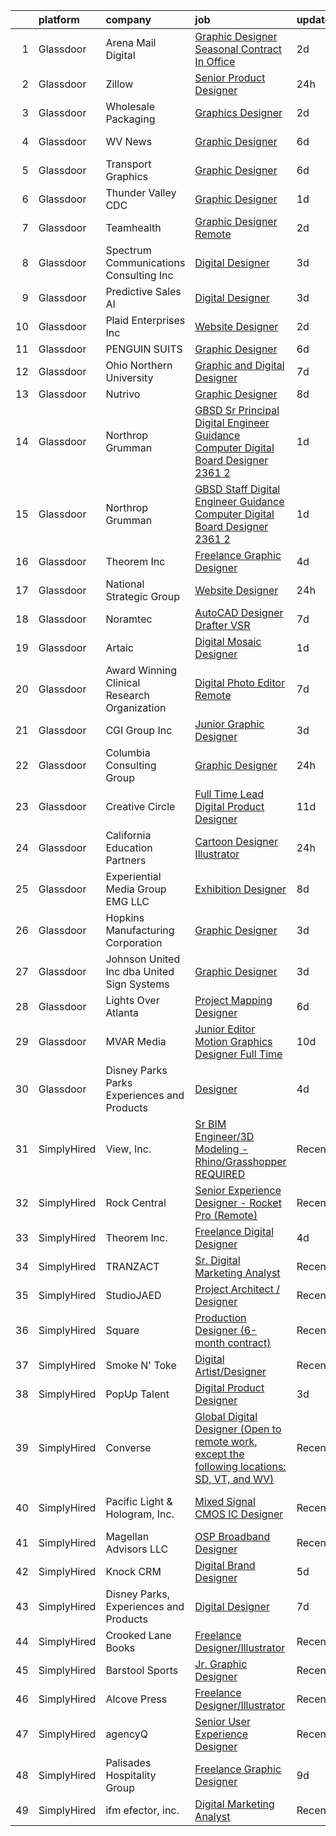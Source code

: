 

|    | platform    | company                                      | job                                                                                                                                                                                                                                                                                                                                                                                                                                                                                                                                                                                                                                                                                                                                                                                                                                                                                                                                                                                                                                                                                                                                                                                                                                                                                                                           | update_time   | location              |
|---:|:------------|:---------------------------------------------|:------------------------------------------------------------------------------------------------------------------------------------------------------------------------------------------------------------------------------------------------------------------------------------------------------------------------------------------------------------------------------------------------------------------------------------------------------------------------------------------------------------------------------------------------------------------------------------------------------------------------------------------------------------------------------------------------------------------------------------------------------------------------------------------------------------------------------------------------------------------------------------------------------------------------------------------------------------------------------------------------------------------------------------------------------------------------------------------------------------------------------------------------------------------------------------------------------------------------------------------------------------------------------------------------------------------------------|:--------------|:----------------------|
|  1 | Glassdoor   | Arena Mail   Digital                         | [Graphic Designer  Seasonal Contract   In Office ](https://www.glassdoor.com/partner/jobListing.htm?pos=114&ao=1110586&s=58&guid=00000181706c7c97b44a1148f76de5b3&src=GD_JOB_AD&t=SR&vt=w&ea=1&cs=1_3cd9608a&cb=1655448567358&jobListingId=1007939804986&cpc=9900C911F071612A&jrtk=3-0-1g5o6ov5mj46f801-1g5o6ov65p2mr800-e3a0bde075cc3c4d--6NYlbfkN0DB4BVMMiGPQvUsfefkhn-IcljwSGLUtU9-MG_XPg_FbaaIOh00x5Eu1sV5wuA2rFZi7zc2oOhWHjZRjomqDq3pFvfAQWiBpSIcYXUUuqXkQgjoV_ARJxxIwzCF7X2QVxBDM2l4qnUZ4xDbg7y5wvcIr53UlqIyLhfIhyJkt92UAnqROvhGBjq9z6ns7KrVFSOwQAzTzXUOsT2isLra5fO5gogtKL4foYj4YDlVQizdJg0OESAg2qsKmI7kEcssTHmvvHwY9eEjDXxr0irEwP9bfbB2VKBAbAxB_3Decxrl5f-UV4lsIVRLt0BFGNh1iOS81w_QLkD5I-eCZh0TH2R6uqEdBxTJEePsO_Y09rGplQAa6IJOyPH7GXVutIoJqD2U3dIneEKG1cyvj7g2dZKbJ_vulRa2TFzVRzCWtkUfD3kf4TbElfigtn52DbsFthyCUn5mUjqDw5EYrnAUJMkKLheS1Pm-6NibqiZR1ngQfc4yCWtbwyhSLFOys3CAwh1-kjkt7r7W3A%3D%3D)                                                                                                                                                                                                                                                                                                                                                                                                                       | 2d            | Salt Lake City, UT    |
|  2 | Glassdoor   | Zillow                                       | [Senior Product Designer](https://www.glassdoor.com/partner/jobListing.htm?pos=115&ao=1110586&s=58&guid=00000181706c7c97b44a1148f76de5b3&src=GD_JOB_AD&t=SR&vt=w&cs=1_9a37dade&cb=1655448567358&jobListingId=1007945757810&cpc=F41FEAB56D215062&jrtk=3-0-1g5o6ov5mj46f801-1g5o6ov65p2mr800-f338a4c3b84c64c7--6NYlbfkN0ANMurRYyPEXg08u6OamUd1Mvhk-zhFSGYIZgoJR86UvYL2v6MoUqae-sD5DnU21vrTTAFpnqnC5__tpGelX6Awx8Uj8nEktq64UL9gPWmTeU5orfDnriC4hpbt9UGY9PuCc2rTnyoQLtZ2kWdCeDIjNxMAhKAd0am7XFogKvgD-rum3Xr1lxBf8IRaLU4Uh4dwJ5fNNOwCvIeEGgqeRxaHu1tw2WeYV3xmS_dbJhvv_a9YZ1GCS8MNQHFWiBl60fnXXTL7uvK_-BtNjEagiiBX4m6y_Au5Zx_9QQZzX-OxFb_VFMGnsHT957Tn9WokCyPqioRVKMP7scjAeqXR8FFEliEJ54-Ibfkmb1EmeSkRwXBucmjjNVnUC-_0fjvxlafIb0S6_ZGj7f_fsjmUzx9uRCVkbMpey0udVF24DBa6T1s-oGRX_FKyTW79skatkywmdHZNBQA1qYi1XU9fcD5VqGEDdDfyeKy9W0of8AruZMyEJw2s3-D29iU5HsY2McHDxZUikFwFnWwj6RORYSoo-imjAN1NSw9z7uhIs81A-ESh0g10s79biMgJYwqOijGiLjf-8tTuvTelsG4qcYc0n0vdPLOzsYhMmTBtW_gmr33XKmGUg7R9BgUGCfOSJ71EOhP1JOmgX-8Lpi2B7MxZriI3GRwiJseG7qvUg0CaE0Lyc9gj5N71-zwEpbDc0026vsodnNaK0Cn7qJ-rpnV8McbP-1qj5waVV7E3fJM9l8nXMT_tZce-GSCKgSTB4Qy8m3PrbGuZ-opl1gpUHJ7rfrKTr3hCUsBRC6Xv4wiMakjmJ8psg9ck24tDGRxzKhcgHeAlQl_GQBtWtg89Ff42D_v45eVaTDflgcbKAnpiimLxanfLjg0RnkwpDJUFIuE%3D)                                                                   | 24h           | Remote                |
|  3 | Glassdoor   | Wholesale Packaging                          | [Graphics Designer](https://www.glassdoor.com/partner/jobListing.htm?pos=116&ao=1110586&s=58&guid=00000181706c7c97b44a1148f76de5b3&src=GD_JOB_AD&t=SR&vt=w&ea=1&cs=1_e2a4a1af&cb=1655448567359&jobListingId=1007940301707&cpc=14D5209370AEC984&jrtk=3-0-1g5o6ov5mj46f801-1g5o6ov65p2mr800-503a9bff55137306--6NYlbfkN0Awap0Ss84xjr4PbLTh_lSRWQtTfyWQ47DnEpNBoAF8LcXbi7sanRT1iM2Na1uhNmpVQkHIfSm2aIfhJKCfeRz63ehLNgn1dbfzJgs5ZXxEd47M496KQAfIWxNdOOl2B9K_QO6xwIyoameBNrWcXHJp59sPOQEpAhfUVzcnbXiy0w_PIxGYYqel0APBBNcalO6QgFV3X8gT9gt9JmmO3rW50BvKhNxy5gZ-_eaHrkmf2VN5eJ-U5RXaDi0965Chl_cYRJto0MyQXxO6N6YPN4z1R_6cR1MAogCCycFpyx2R4ktSk-mqQYWOu81zjWB4xpMfGpl5qEF4Nx3eJHrSJnycejhzPhJahVJP_wpAPnRRoso0wAV5r-FFltYwu16qsdeMDTtwy5dzB06wEOgs0GtRul1qYxgq2y66Otz8obndWUOIuLEFpib-vFcG3rPNWNS0TWyh85Ta9TuxpjMvbnkkzkhkrpc_1keermErQdyQMbVDmOtLACPqLrWbmFBSewHTyx-lVmqn6Q%3D%3D)                                                                                                                                                                                                                                                                                                                                                                                                                                                      | 2d            | Newark, NJ            |
|  4 | Glassdoor   | WV News                                      | [Graphic Designer](https://www.glassdoor.com/partner/jobListing.htm?pos=111&ao=1110586&s=58&guid=00000181706c7c97b44a1148f76de5b3&src=GD_JOB_AD&t=SR&vt=w&ea=1&cs=1_3f553f66&cb=1655448567358&jobListingId=1007931310776&cpc=987D8AFE463DF687&jrtk=3-0-1g5o6ov5mj46f801-1g5o6ov65p2mr800-5bd1e58282d9b804--6NYlbfkN0DK2-tKwDKxcGMlb8x4qaT4kV_-6hBBILV_JuVtcphrgqhGCsRZNXtpTc9QjN2GSbzu_hOytVJd3R-L5-mFjH0w7HeI59-gYYRvQT4dQKvzTLMqvcqFLjerTnq_LvePslS_YugFcrGkJbfDcPA_4kkukg3yXncFOjRMdZuqgzH1UAsiu_OutDPM3tQ6IlmIHMbc_GIneA4Bs6AJYbv3hOFfGnyabLnnZVivQP0zBaPoU35UWn2N2q8og12l5MRyWUufynRffNJxb9-pCVrpdycY-lYElqyCpf3wN6ozHOZmvVugGluGdyTYrhzuqMTsIJGwtnovrRSU49zxl0xefgDPaCgBZ8_nsPIaUKpYvi7udkZY1KoqYJzz1tRrAcxfafJW__0dfsCFuSQYnj5rnJuRppw-QVoHjBS7lUyGArHi4S9l5qN9Ncd4VE8bLnRixhbiEVkb7Zy88DEfw8Q84Wpc0juLgrPkUEa9ykAfR5SY54Ir7pNfA4hTIgx9nKQWD7Q%3D)                                                                                                                                                                                                                                                                                                                                                                                                                                                                     | 6d            | Clarksburg, WV        |
|  5 | Glassdoor   | Transport Graphics                           | [Graphic Designer](https://www.glassdoor.com/partner/jobListing.htm?pos=125&ao=1110586&s=58&guid=00000181706c7c97b44a1148f76de5b3&src=GD_JOB_AD&t=SR&vt=w&ea=1&cs=1_327a1200&cb=1655448567360&jobListingId=1007931328295&cpc=3028881457C6165E&jrtk=3-0-1g5o6ov5mj46f801-1g5o6ov65p2mr800-763cb369266cbeed--6NYlbfkN0DcCfOyvlRq1KkVRQz6EUszcnCrMTaiAW4opYrTqQdf5NNcMgx8pVGBD6ZgxfXLlezGYQRALdcSx2muMg-6vCriwJsyhYzCCSsUoNBF8SnNEBl7Ij-uKep0_dgBJvmLgIXVRzNoEFUGH4R8R02Wt9xEvHwCLsntnvJ4MIwjkRKnbn0gU7TQrtAIKlbuDP5A-Q794UX8fntGLWPJXaEstxwdH0KJaxntOzSnwnC8HUfG2jkRVxOia_OfWvQPPvX8R5V5L-Z1h2-3zuinlxnwnA5peGplBGMFbQWQPEKaz80UdDL99-03fOcl0PlF0aUAR3ruPJWmMajyZLp2OxU10mVJJMmv87Rp8nICmbC51He9ehKVX_1u40h6roEjXPXg-_Akp_fSI2shU1rTm5fITXiqx6Uo7WhJAylRY80wOyI3V1E6vp_3ghwXr-H9gwuWnxUiTkdmo_Je3kL1BbdE-jXwVBByXvOJlvbFSz2g0D2TwOaG2MqmTdViPzfxEbWUC6YutokW_Afo_w%3D%3D)                                                                                                                                                                                                                                                                                                                                                                                                                                                       | 6d            | Rogers, MN            |
|  6 | Glassdoor   | Thunder Valley CDC                           | [Graphic Designer](https://www.glassdoor.com/partner/jobListing.htm?pos=113&ao=1110586&s=58&guid=00000181706c7c97b44a1148f76de5b3&src=GD_JOB_AD&t=SR&vt=w&ea=1&cs=1_081b4e44&cb=1655448567358&jobListingId=1007942220928&cpc=98EC36F1896D89DA&jrtk=3-0-1g5o6ov5mj46f801-1g5o6ov65p2mr800-d5d5e86b7f37eaa7--6NYlbfkN0AO-lx13pzomzdSppJUWL3QXsQT8oyFk4U4LWH8QC50CmdwjmX8DJUkYVf71zKxKllEtE92kM1wqpWz9gDvH2cbK-kall3C-tON0NMYtlW2RYcAMNnWlsC_4Q_AwmdWhK8f0_hQ-ziIHZUhZnc0Z4MYLFaAiAzZpapNPukqineZSiA00hVwGJI7aw-iBLa-KwxKFw2Ynmnx8TpHuoAyhvo_vXqblbWpNtQdYhrmhTfJA6kfMM8dBiuYLC0bCK7GJOu_f-VIO4uTvt1hX_VxjDJaSvK80iub5_8XHSZmnxL-6W-BG8vPz4XjdqJZBZO5Ylvuq-nyP5NvIy6ECDg_8p5Ftmh4vMbvjz7Hieyjwg97H9j-hVIW7SzrdJB8Sh-v4-r9CWKRlFEt9Rv3X9lxwyDj6DoN_JumnwplWeeF-nKTiV5lqv3S8gwSYo3M2a0p9eFVPp_h-IwST6tLAsvvy3GUWUFc6zmF-mMrwsztfxVkcZFwXAvaaMKUzTZKj5HPr21o2s9IxVwziQ%3D%3D)                                                                                                                                                                                                                                                                                                                                                                                                                                                       | 1d            | Porcupine, SD         |
|  7 | Glassdoor   | Teamhealth                                   | [Graphic Designer   Remote](https://www.glassdoor.com/partner/jobListing.htm?pos=122&ao=1110586&s=58&guid=00000181706c7c97b44a1148f76de5b3&src=GD_JOB_AD&t=SR&vt=w&cs=1_3451744f&cb=1655448567359&jobListingId=1007939772563&cpc=6FC5BA77C9A4CD78&jrtk=3-0-1g5o6ov5mj46f801-1g5o6ov65p2mr800-44e5ae7485aa3032--6NYlbfkN0B7JmfrMhpJRSMUlHaLP4NRjF3FJg9cb0WKAV__BHI06IkPPY2OTo0TLZctw764p0EF7EBN3xUex5YquRxeNFP5LFfxTk1sLWOywg3ZNQYw8pyARnZZlMMyR2Q2Qzp228xK0w1E9WbEMa44hiiJaN4k2YgrakggvdLEHOXa6kUBfzfNa5W1-6BwqnoNaWW6_WUBRf9P4JgswXP1HAHY7cQ08u3jYACQAyvFwKCF3RiVcRgFOxDvLtdTiuRFPiTNFAInRlmA-APVO9tFkTOG-6Z0MvzOUGwzNYwssVZRA9RRut2-eKLA7wf-VmOv0Z-ZXZwGgqOFtk8O6df-D9bOIP-s9CH9h06BQMXiAskeIndxPFG__yHptNLNXA3LTRMVQOT-xLPOTjala75zClB3I-uXWo0TWAivcKhTUBmKgrn2DjBvYbKBiij6KrPvWS0vvg6ZK_LiqmZwHrK3Qz8uhFH9eJJJve7pQ_CjiFecQumq-Vbi6ezlF8zvGLcsOQ0bSQuRhxjbDftdgoBee8BOnIof8Dbr4D1Ka7iTsLHOi9zTlqPBjpEHDeFtPGf-EeHpiFVvaFXVXZ1baw%3D%3D)                                                                                                                                                                                                                                                                                                                                                                                   | 2d            | Remote                |
|  8 | Glassdoor   | Spectrum Communications   Consulting Inc     | [Digital Designer](https://www.glassdoor.com/partner/jobListing.htm?pos=104&ao=1110586&s=58&guid=00000181706c7c97b44a1148f76de5b3&src=GD_JOB_AD&t=SR&vt=w&cs=1_98322ba1&cb=1655448567356&jobListingId=1007936882470&cpc=EB1BD5B9C2162114&jrtk=3-0-1g5o6ov5mj46f801-1g5o6ov65p2mr800-0efd128eb5aed8e0--6NYlbfkN0CEimXm1CJh_E-tHvxPbgZMcbhx6cgdIq9Pr1R0rMl3sU3PcKky83nF7xSMo3nddOn7Ezk0R5wq0xRM4P4Wqw20NJNt1myi9vhduCMlk8eS9Q-2pR7e426Bhv408jU6dwqXU19OX7GZL9-fzLcpxPjkOCfuAbN15nTcseGdJkcZ3XbWz2mdqVvOuzz25VFISDeutwP09rlwnC_m4PVPGZp345BNWXS1VtKhSqF0r6LYnjF3L8YidwRxDf-1xWSufEEitdOR1yr6oFj2Xn8J4n4velaGVjgw-nd_IripVS7tNjcK6smc-BxeocKgniOLO3Q5Rou5uCJBOL1FQSbrwev1RmI0BH4vQoV7swRJKJGkxr9uxF19VGwoAAmf39MqYwobxXf2LfbA1vYZriZXruklU0A9op6qv2uMgHzEPGV38zKgid_bzpUyhLl3n_AokG92ZQNHqtGGDv0Z6KklvdfyYQ0HMdvhYcP4NxJwcvnDXaA-eBtJDpOMTxWrFEhFCztVQbhpvTn7zA%3D%3D)                                                                                                                                                                                                                                                                                                                                                                                                                                                            | 3d            | Chicago, IL           |
|  9 | Glassdoor   | Predictive Sales AI                          | [Digital Designer](https://www.glassdoor.com/partner/jobListing.htm?pos=101&ao=1110586&s=58&guid=00000181706c7c97b44a1148f76de5b3&src=GD_JOB_AD&t=SR&vt=w&cs=1_a97d6add&cb=1655448567356&jobListingId=1007936109806&cpc=ED5DFE76174CF26A&jrtk=3-0-1g5o6ov5mj46f801-1g5o6ov65p2mr800-3d7d0082209389be--6NYlbfkN0CEimXm1CJh_E-tHvxPbgZMcbhx6cgdIq9Pr1R0rMl3sU3PcKky83nFlr7_-N0QMhZoM8KMwa9VSysUJR9MsQy4DZHjAFSZQcPOsxHovme5KBYSach_Q4wWwPlcvZ1qda028uxgHzlNO-Igyq-aPdhIMpP8eep6xW37Zvftt03Hl7StxY5E6jnpkGIaT3HD1xVIC9w73mNDgvhfd4DaexbzuDTtl-9fh7Ti9QqI7ff9oaTwzEi04z8HqI5i6u3JPrm7RNkqU82-oAI8ZMqo8WIw1xXxd1DqtbuGTzPpyS5Z7walCQ8qNSqJ7GLC7Em9paOCBOXCr5HXwC2P32LH9MjBYubwIomF7rHiSkHH-Xg6iHDIm6zYNK9g5cF8iJCVCNt8DtI511c-knMiB0j7DM_v_q47DinDDUy0Yn5Cob-R3z5HsnXFQMN7bY4Y6a4lAL-GkuF8XhWRq0OxcmYbbMTJN2En_SXGhf4vWZ5b8G0e6CEyp0JuZATPlg5x89bAQY86vuwWTG3JQdVnHYDcu0f3RN7mq9h9B2ath1DGhLSZbsRRJPOyhmDolpBVARspWQwIiJcvkRJIRw%3D%3D)                                                                                                                                                                                                                                                                                                                                                                                            | 3d            | Chicago, IL           |
| 10 | Glassdoor   | Plaid Enterprises  Inc                       | [Website Designer](https://www.glassdoor.com/partner/jobListing.htm?pos=109&ao=1110586&s=58&guid=00000181706c7c97b44a1148f76de5b3&src=GD_JOB_AD&t=SR&vt=w&ea=1&cs=1_f9922c3e&cb=1655448567358&jobListingId=1007939251844&cpc=B570179B49F70162&jrtk=3-0-1g5o6ov5mj46f801-1g5o6ov65p2mr800-5664f235d8bcc9c8--6NYlbfkN0CerEF43NvSmNKobIBw0nTZOkYDHcKNWop8bxfdmh1mR3U8H1EiJnXaJn9Fxf1wmmd0n2hUntiQjq4-lSuZh_vVkRgv6ERq2SDToJBO5OjqiRHPS5gO8WoUD9FdC_-vGUBrnZGZ0dlvt-M-qn-urpxnLUjBFJwPbPQpV57GYUc6IAlNDTG6lKNPyDQM29rmQtkemmqaKULQCQGvoggNkNEnsGnOuadaDILtk0Ha3pHpmKQcl5c8ZrQN2_OjNEAWbhQ_6SENkhdGm38AbS4QzuuGbTHJrjSV6b9gWOEDACrFJZMnWlRv7L7cOyVH-NPwB8wdIdGHy-bGCQ4zREt9G0pff4RtVxbS5ANcc3xGnwyf_LytD1B0b_J8zwXJLnq5jJdvpDMQFkGIW8pWxdzllycQ56eczb9-1Ziqj8tB42GZR_0jl5P3KbvC3dGixDSaWgQZg80SKtouho1gPOk1j9_BBZff1_PNmPO3DSmWsA9NGnoCmhEDVQp7_VM9-bWHrzsG3ZtSo41bmg%3D%3D)                                                                                                                                                                                                                                                                                                                                                                                                                                                       | 2d            | Norcross, GA          |
| 11 | Glassdoor   | PENGUIN SUITS                                | [Graphic Designer](https://www.glassdoor.com/partner/jobListing.htm?pos=105&ao=1110586&s=58&guid=00000181706c7c97b44a1148f76de5b3&src=GD_JOB_AD&t=SR&vt=w&ea=1&cs=1_3d329a11&cb=1655448567357&jobListingId=1007931703718&cpc=54F93F5C0A7237D4&jrtk=3-0-1g5o6ov5mj46f801-1g5o6ov65p2mr800-295706155d071add--6NYlbfkN0CB1tmP7rfbaHtYFmPjg1Xv8BJr6DUbyz0HQmM4H563AjxRjcRiypFG5eHhX0ZPISiHZ9rKFkU_R2012U8F7zarl_g7acRfIj56dqTCgc3rf1xYelSwyDUG7Zu9xpDhlNiONg5rSR_UbOtom-D-1D9vou1FBjNO27Fp_vy5yBZrbTZxP9s40emroRXN3AY1ehe5GqV8n-5uS9iKuqMUoNdwHA6thxDw2Mffh74LCsoODFaz7VdO75tADerkoNIRXhsyFAvLldHphtj5-OABd5oQsPW8IGM0Iivmi6IhqkB2ye9GYw4Enmx6LGC1kWQybTsQhHt8Tj7mXkcaWxzfBWsizcM10brBA0ewn9fnbWEuKuYbL3LrMW-f8vKxupiVJ3s5PP9hna8Crox2KziEwSYxMaWQYMPc6gHps69dARTtmB8rSQkgBHyPkl49GvezFb5tjUcJ31uppJa0dp0HbhmoOo-rn9UmSt1IM9KSy3mBYKWMI_EPHuOpT6PWLd4_95Q%3D)                                                                                                                                                                                                                                                                                                                                                                                                                                                                     | 6d            | Boerne, TX            |
| 12 | Glassdoor   | Ohio Northern University                     | [Graphic and Digital Designer](https://www.glassdoor.com/partner/jobListing.htm?pos=102&ao=1110586&s=58&guid=00000181706c7c97b44a1148f76de5b3&src=GD_JOB_AD&t=SR&vt=w&cs=1_d09b0b7e&cb=1655448567356&jobListingId=1007929702602&cpc=087FCE1F8A501AB7&jrtk=3-0-1g5o6ov5mj46f801-1g5o6ov65p2mr800-67f50c84ac550faf--6NYlbfkN0CL63aioA1SaoB0GgqPQ_RqRqbtnG3m1o0WbEmH7ZwtnCIL8zVPcSljMuDetbDeVLEo-RMnELe1gA8YaUKhzTf4LStZwe3uXp4Bc3QhXb4EtkoMTUWmQN7S_WCAz4lMLo0tY6qOprw9U1Xt2UtgnUbexmE_H2506xB9oFJCxbGjOvi16nAwmPtoP-45sgshYqOySBm4gvENjelvzqeTwBic_fZ-4Q6MxEIKJBvjB9rJO4vjkDFc42_7GNZTczN4YwAQqn3_f8OHCIlC5L3A2WGVjpCPwXEnhsWI9BX-7mW4V3kF539fk6GZ4Np48QFimLUzcRPE7DAOdUW0sjFJbMPbrSTOYwsZZpBKHdx2wyiSp_OJix_3OtGGv91ZxTmbUjwF0C4XQtfco1FKEl27cp9A_1U3MoXcTjvfJHe8sP7jPFn-KMjB9fBb5LlE1XR6-IuRan4jpwudoiFeTERDYL15dfzVMW-EPlCibW155MC29wgPgjarld9ChR6bNy-hc_F4FdBl4b9UcHnCtJc0gjYALSRpjA12R1g%3D)                                                                                                                                                                                                                                                                                                                                                                                                                              | 7d            | Ada, OH               |
| 13 | Glassdoor   | Nutrivo                                      | [Graphic Designer](https://www.glassdoor.com/partner/jobListing.htm?pos=129&ao=1110586&s=58&guid=00000181706c7c97b44a1148f76de5b3&src=GD_JOB_AD&t=SR&vt=w&ea=1&cs=1_58f5af4a&cb=1655448567360&jobListingId=1007925947401&cpc=3164FDD6030E246B&jrtk=3-0-1g5o6ov5mj46f801-1g5o6ov65p2mr800-e457584d6c073e81--6NYlbfkN0C0xKlKzKylD_p0QcsSaTSZ6389VpnIAxdMHiFaGv4qFHv3OheaXucTj3rOUYcOGQybUbyN-kcJYqLSKYqO7dI7LoYMMBr7yMNi4AS8gprfOtsAsGfl-gHiUulFR_-biWSoAKS_1Db47MwbGUU-7SXXd8n3XltXM4qaomWSof-q69p49Oa9MlaAWFl_VXE6B1MAG9nRk6YFzFmxjUbJlyNVd8l4cYNiwuEprSi2Utv-ilD8kN3QFdj18iSlJ8Mjl6729Y0jW86Wu98l_hLLL1xxBtMlFiVAKKkoKVv-IaicG7uJygCB711HLaxqDGHGaYlNfID_HQGOCNXGeKUuQmhBiQsHIRMv2EklB9dN4AEPMNZPVxDxtwP_boUaV3rYJdYI4s0riAzUounh_EQMhzrKkjh2qfMRJJo0SkRFC6Pd8zsnHpXIdd5Tlf3BNeqx1lAyNmLpwasSFVKc7tRjQy3bHbqg4UrkPPAm21pbE4NWTpMz_z5bFxjG3z896gl35AA%3D)                                                                                                                                                                                                                                                                                                                                                                                                                                                                     | 8d            | Aurora, IL            |
| 14 | Glassdoor   | Northrop Grumman                             | [GBSD   Sr  Principal Digital Engineer   Guidance Computer Digital Board Designer   2361 2](https://www.glassdoor.com/partner/jobListing.htm?pos=128&ao=1110586&s=58&guid=00000181706c7c97b44a1148f76de5b3&src=GD_JOB_AD&t=SR&vt=w&cs=1_44b306ce&cb=1655448567360&jobListingId=1007942051511&cpc=155EB9D5185558AF&jrtk=3-0-1g5o6ov5mj46f801-1g5o6ov65p2mr800-96076f1381a9dac1--6NYlbfkN0DPf8Tf_oakpB62WadId2dzQiWExtALTi0lpCM--zHBL1trAzPQuAwg5oNkOU_MLY3rm239Jp_6bde5QSRVqCgxUCizVk43yYFdm9DHW3QDtACvxslV21EoL5JHV2mVJcfiR9sDYg1PIUv_uf6Hm-MsoUW5JDeRILNVIgG1GsRdF1zt9CSUdykOl4DTJIC2Rrk1kXgBvTNqeDzdU2TyyIdKPfF5Y1iX9_Djt41OOcXYsln0tNKg8H0WQPBzGx7swDkZkm9X5lOPSOLfbZIzye19Nsxd9BLiAx_8Uf0Q7SN5mnKdus2ccDyiXNWj_EjQ8b6bA-n10WomuprIT3CTLb4CrOPl-B12nRtDyA0yk5lYibtz1SkXy_L36IqgBwYL19tueM9YwBhWQLXzAnhxHoQJ0WU9j293aieNv09dFWuvNHZi-So43iTtvE-jPwKfOusiPBWItD_i1_pLBO9aiZQbWlLErjWIJTycS4Hgx3_SCJm1vVWZpkOAKJmnAG2uLZZBAwdJj-Wsue0RYah8nRCvHhtx25Eap56lDvTF0T5KR8NqyWHSMH7Gk080AKrFo_AsgPE1ku9Lbbn895LzsB9b6rijGRGN4BsjDhXxXPwv7bkxXmgguNykOU1NpiqmbOx4qttvlmLgyvpWGaawp59aeMKATwQgbaZYxfcKcEbeXvXqkJ9-u4CeOHFbaCrLivq6M7bzsEYSr6PX8RgEFNPw0jnYYKGX44bcdlyK8rJqqDWucAM71bqYZb7PLZRPz1NiFx6pHKMZ7qMh9e6EntuXlNKgRwRn4SZQmNFfuAUzzh9-vmh-jdOza083tyYC_wW2gVkszDSRz2w3okXM1x75smDkeBWGSGkHSF-kiGOYijE09ttovLLjnbEJPgGXzTs%3D) | 1d            | Roy, UT               |
| 15 | Glassdoor   | Northrop Grumman                             | [GBSD   Staff Digital Engineer   Guidance Computer Digital Board Designer   2361 2](https://www.glassdoor.com/partner/jobListing.htm?pos=108&ao=1110586&s=58&guid=00000181706c7c97b44a1148f76de5b3&src=GD_JOB_AD&t=SR&vt=w&cs=1_351f9a24&cb=1655448567357&jobListingId=1007942080656&cpc=155EB9D5185558AF&jrtk=3-0-1g5o6ov5mj46f801-1g5o6ov65p2mr800-5682cf9d8909b371--6NYlbfkN0DPf8Tf_oakpB62WadId2dzQiWExtALTi0lpCM--zHBL1trAzPQuAwg5oNkOU_MLY3rm239Jp_6bVc0jZevT1Ln3B6B5rfVtdY79eqik48Ql5UKZIrkZrmjTazRIxaCPmYytrHtjlB8oHt4BKLsOl426Lmhbp9uQ7XGTtHcaVZsBeC3qWwN3oQ3tLfqOy5kfxecdWNh5JtbhhWZvQtg8sLdBQUKB0_ylZafgyNu15nrIbvj12Q0ErLwt9wozvuQjGQ5vbK-Hub2hkmZuvPce4sWuWHG6zALXR-6a--mgngGDQSBsYfuynYS-GFYWRHOak2hNfZYH75vy57uXKAJNzaJ8BgbhirWxCAoEYkNEITa_X6K2gz_WAkAfK5XdK8LL9NXkvnS7Sn606R9xPjZIc7845ur-u2ubWWyrWBSF6o1N-Nq41XR3EBx-6EYeFxpW-IOtkhiVs9QnFdxrf91SKFDLEq_sFL6kA9b5SsOFRe7lS7TTtN_irr7m1aneDn3ToR2jrtFXafUSA8q0q__o42Qj20VHTNoR9fz0R8iV6QbEjgelvIgc4m1EJt-HpZ2XEmCWKqpTJmIy0o6l9UhUckm8g05sxh_GI7jWfp5r3Bt3i4PlnOK3PpISSqreiehHe1MbZQrSN_r9UyYxsleY06BfgxbEcZvvmKK-_clMx78GA-o80Lrx_Wl0hF2InpqqCSqKvLgc8Y_d8RyOglLI8NA6BPQbJ8JkrG8CNj6Sr44yRoLK-eXMa7oQ_189eQfGe9EG1IPxqzg3NepGyIr8HRRrF4CmyH2mMDDsymNn0Rm6QUM64Nahv7Njvm0Y5KHjS2kpxL7IEe2EitWPpJNE0mAhAstsSS0KOsceqjpRJ7mB9vPNZktW2Tv)                       | 1d            | Roy, UT               |
| 16 | Glassdoor   | Theorem Inc                                  | [Freelance Graphic Designer](https://www.glassdoor.com/partner/jobListing.htm?pos=120&ao=1110586&s=58&guid=00000181706c7c97b44a1148f76de5b3&src=GD_JOB_AD&t=SR&vt=w&ea=1&cs=1_6395ce40&cb=1655448567359&jobListingId=1007933778137&cpc=8795CF9063CD573D&jrtk=3-0-1g5o6ov5mj46f801-1g5o6ov65p2mr800-c6f76b686089fad8--6NYlbfkN0AFW8_jy3Exud-3yScDe6C_gOnco_vY6PGUfytLF_4d6EkTCpOAWV-CrHKoiYYLwIqg1l_gI_lcE6Sgc6Z0AbUcjp9OM2Gim2qbKXCOcZaAhiPME1DQ2wZs7zWrQyxgM_WwQXANWvgVEC4Lx131mJzhmPIQ_XinjlxfRdvB2NH3Hgy4UHt9gIwQdv5K2XbsF0UgwrSUzrrDpouKOPAKdelv2kA8rKdNZFFpcR7sSfdVtdciSQaLdtGIktvXcTHgsnbG-inKbxDMzeN13jHWY_SpuaeefwGgzGFXCaoDGjYYNWyQWd1BbleAdlLxy19-Kv-U_wRyyuPcU58hjiVSn4Dq_QQ7ROg2voIl6Q99Q_YOeNqtTRau3Zk2aKwHW83NrGLUGjiC76hGrh7Fsc87zUYtHzmT2tBes7hzdDiDZfDWMwkeZa2XOzk6thjhxCKutSK5db8XS05aGJWfkRTM-LhcWHp1vIeQtL6cYMU5UG7RbiVwznvmZ8qS6PimmzyOjdo%3D)                                                                                                                                                                                                                                                                                                                                                                                                                                                           | 4d            | Remote                |
| 17 | Glassdoor   | National Strategic Group                     | [Website Designer](https://www.glassdoor.com/partner/jobListing.htm?pos=121&ao=1110586&s=58&guid=00000181706c7c97b44a1148f76de5b3&src=GD_JOB_AD&t=SR&vt=w&ea=1&cs=1_deb5d786&cb=1655448567360&jobListingId=1007945801819&cpc=92BEE8AC7E71C1CB&jrtk=3-0-1g5o6ov5mj46f801-1g5o6ov65p2mr800-d57a557f966194a8--6NYlbfkN0DbLUf0-HWOho_sCDvKX2eP5RqBaVNmNAUnzzJAT9z12uGLt1O50IUsY5tThQC7MfawdydByQ6tirLw94hoikW2H8kISSD1Rp_kZP-DFbVcmKKa206jvn4NQAsZGgBuJhdbsVmX_oVosRjePx5pRS8jNIbT_zvblgSJ1M0BNGdjMG1AmDmCDpdYsOaGKNns-4Ur-qu-317RfMa57ErFM7eDUh_DigkY74dK5Akv40hEH6B1xI7ws4ok6bO_z5_tJNJ0B5WaBaxuZXxV3DkBs9-HxLnreRoWswwZC_HpqUsWuOvE0cASydZHhw8zXkIf-e6SgIJCV26OHyBphB4Hdm2ssB4TFbgIoJdtLtXZYXnI1sv8q-YAq70hzYiF3hLxQva5tO0cxmRX3CyUUlcwo1-1TI3xP0TEScKozP5uOnUb5-Nrs34HN20htqY0OkkAQu4UZATWila-wKBaTlrvXrxpa4EH4QTT4Ea-MQu86adP0wg8BGZU4hDcbJBDV9EoJWvUASwfj5Z97g%3D%3D)                                                                                                                                                                                                                                                                                                                                                                                                                                                       | 24h           | Euclid, OH            |
| 18 | Glassdoor   | Noramtec                                     | [AutoCAD Designer Drafter   VSR](https://www.glassdoor.com/partner/jobListing.htm?pos=130&ao=1110586&s=58&guid=00000181706c7c97b44a1148f76de5b3&src=GD_JOB_AD&t=SR&vt=w&ea=1&cs=1_66933dc7&cb=1655448567360&jobListingId=1007929193786&cpc=AF8BC9077DDDE68D&jrtk=3-0-1g5o6ov5mj46f801-1g5o6ov65p2mr800-24d306503cd7aa7b--6NYlbfkN0DP5iA7rczblxWEmgIPMCbtpntgjKYhcofeH2wrZYmOPqkjhZQvSyVW_dxwzepuYH4z8uDNBdq7ey1PGB2uS1p7ZpflBUbLQIxvDF_9kfmUzXmdmhouI-Zjz5KA0RH4CP5DnsAUyotAobz8s-uMXAiqqjH4e-20arwLlGVmktMnWNHjaymAJaf_mjR44ADSw9EXCgE871qVxUhSjUAlNATGfhiPLFF6cQdumI8xcLzoJTdWwWU1FMrOCfkaSX8ftsUJ2rmEbV8X-8KLiTYt0ZzVi3dzjs0-pAIkQVDssCDsr9A9FphcCIvIlBnKo8HLHey__vbmDstrsooT9KX9rJKUGPVe6ar_d0P7iHwZnnA-7GWlKgms7MH79wLvHHH2L4hIF-m182XycPgUtLLV7qTfmOJuEJIyHZu3QH-sstJvSYGCq_4TO-zZ97MFl6fgEfZWGXo53R3NROdQi7qqVoShL2ezSRb96heXf1XlhpEC8BEN2gWhXFQG8uMdtE9I944J_MvpUT0ccG78_3Gl5G48odRnPmvMf_I%3D)                                                                                                                                                                                                                                                                                                                                                                                                                       | 7d            | Plainville, CT        |
| 19 | Glassdoor   | Artaic                                       | [Digital Mosaic Designer](https://www.glassdoor.com/partner/jobListing.htm?pos=103&ao=1110586&s=58&guid=00000181706c7c97b44a1148f76de5b3&src=GD_JOB_AD&t=SR&vt=w&ea=1&cs=1_a698f67a&cb=1655448567356&jobListingId=1007942473415&cpc=8A2751AE3750FD0B&jrtk=3-0-1g5o6ov5mj46f801-1g5o6ov65p2mr800-7c168d1cb0030ae8--6NYlbfkN0Coe87RcnfK8tQhCG2FBwM3ocKS_JC9BwCZeLWSJbd02so8zQdeoUNSZcQzjG2GRmTz-IwcLwEiz9VVdkyd3Y06j4v1oUnOfK7rYd1PQnah3yrv2Ef56lJo1_Y74OMtJEHFYL-j95vRGud4NEKhflxkZgNO3ymCp0hdbHpou4U1tbERfxtxp2QIuE2L-rNVmIWQtMhnid9xsyqLI_Yy-gCBqD0OHKf3u7lTg9ZqFGky_WK84xdQtuN7NFTqjVt1NwWLX5IPrblgZIsr8qJGfZw1eqOE_PeZzrqtTMUhg5zcs2Izbyz5pA_WRNp4jaAXD2jFH-tG9IGK_ppiz1f9ys7jPauCA_XGj27L0HtOefBIDZ16S42svBt4bSasQZUlCk6vwx7vsepvj2KXsBkuP-cY-D_DKN9x4HwYMx0WPGATPbIP0WJsHH-XvNCLQA5C00YKtvirFUBYO8MSFWLS6jxQ0bSLJ8d15ykkbvwwPHGzBPBkvVK4Zph3lSXtdfePhhufyRZB9B7C5Q%3D%3D)                                                                                                                                                                                                                                                                                                                                                                                                                                                | 1d            | Boston, MA            |
| 20 | Glassdoor   | Award Winning Clinical Research Organization | [Digital Photo Editor  Remote](https://www.glassdoor.com/partner/jobListing.htm?pos=124&ao=1110586&s=58&guid=00000181706c7c97b44a1148f76de5b3&src=GD_JOB_AD&t=SR&vt=w&ea=1&cs=1_4a22fc70&cb=1655448567360&jobListingId=1007929812117&cpc=D3E44275D43A938E&jrtk=3-0-1g5o6ov5mj46f801-1g5o6ov65p2mr800-4ab914fe9358335e--6NYlbfkN0AFCFO55fpwWo6oa9JKI3JcI2oWVPcccBj9Y6s5O2226Dvh15T1RmiKUF6Bkk2Tk4Z1zj08VMb-cWy29wLjmyI7fihmKbSatpEK4saQtmXgJ0a1cT3hXEwRAwTzvYn-bicy5FSbgjaBAz7orn_2cP01uBNT3nLvHg1xnfnO1hV3qII3BK0ZjWZvncapP0uPHzph2YNQjUNWZYhFdT_Bh6B6OWNbnLi-6Om7dN_O2XRnFSxgZqu7Bo6atnDIJiDzBzxZZMjU19JxRRFpF34GmbokbSVWUu8Ygam2s6Nj6EjRfYMJfEysC_yB2OqCT72OOSyy-71OVBGxXtGJtpebxNZg7h73bhp6kY71y6J4wOIyjzdUSoPPIH5S7rymVZ6SBdYBNoe17evHMjI0-5_PcQvgKSN7VLCsZmqB3IwyllVn-J9Twk-XDhuuRO89KhiVyIPlMTGSzcIV7i1DYNHSsObOA3oRhQYTsSwdT3yFgdKE1juPkpVtldeApC5NJphiJU5JOm_e5if_uwWgFETz-AaC)                                                                                                                                                                                                                                                                                                                                                                                                                                       | 7d            | Remote                |
| 21 | Glassdoor   | CGI Group  Inc                               | [Junior Graphic Designer](https://www.glassdoor.com/partner/jobListing.htm?pos=126&ao=1110586&s=58&guid=00000181706c7c97b44a1148f76de5b3&src=GD_JOB_AD&t=SR&vt=w&cs=1_0c90a21e&cb=1655448567360&jobListingId=1007936444215&cpc=47CFDC01B3F81FAC&jrtk=3-0-1g5o6ov5mj46f801-1g5o6ov65p2mr800-2b5909ae49bb43f8--6NYlbfkN0CmPt6JXytAhZscz-5ZOP53MMQ49Xi4hmwETo1lvmuAlTU8vZDiHq8TANo4TpJtu6V5BvtbAjljC8iCdRFJD4Ye89otX9TPsWfqPVek2mArkbTyplUuq-HQSrrb9ayP7CjojZqlGJNloCdbnv5CCkvpm6cDMD5wnGdRG8oEce7G5BRW6BI8wm90wJysuk7N-CKfnjPb1215l9JlAbatvdOyIi923BHc8AN7JRU_cnL3d7HlsVJYFZ73G-EAhIKk7ajIXMgGpllKqpZ6dVMAw7h1H7m73pjjJgtmdzrJa1fCA9b-cNGh4rDiPScC4tDwj9h__47lDsF77Xza0V8DF_0q9y7MkeQiVFXzH5OQJknxhNtDWRYmnE_gXeWGuW9djPecWCZat0FKcGU-twmZPq5cp_T8bY5NwQiiKc0HYbblG00mdgEFbDZAJqvK8wz5WBM57BYFI0jKl-7LBUUF5_pYE2JOyVcg-S9MJXTqX-dnB9iwElUQF6-ZydQ06Uhxt4sT6eyzV9fvbKc9n2OTwLXy7iOCshMKIAFgqtwqrHbfD52xNy-dfxFcqQiMlwP-2lM%3D)                                                                                                                                                                                                                                                                                                                                                                                                   | 3d            | Fairfax, VA           |
| 22 | Glassdoor   | Columbia Consulting Group                    | [Graphic Designer](https://www.glassdoor.com/partner/jobListing.htm?pos=118&ao=1110586&s=58&guid=00000181706c7c97b44a1148f76de5b3&src=GD_JOB_AD&t=SR&vt=w&ea=1&cs=1_0c368687&cb=1655448567359&jobListingId=1007944748917&cpc=334ABAF5D42DC775&jrtk=3-0-1g5o6ov5mj46f801-1g5o6ov65p2mr800-676260b1ac8dfc0b--6NYlbfkN0B1363in7eJgJupkTXwMTOr35iBh20jqkFogNbiH8_ToOqKic01M8CYQ8LmKSt0_ZqlM1pfZD2Wz5SJmhMgQpXR9fbZMTg5kZLdx57mKe2j61rsKgZm4DyxB1xtUUJ8oxA9xcoQHzzQeiN6rqjorOw00hdC5CwbAH9SiiOClhoqH8W1FHZmpe-LVARNCmTV6ALIXpXOHFFqibGFJN7oZloFHUxmJxKrE7fzwHFkLSXg3rtLhOsxfRXoyqIUVr_kLcvUzdQ6WR29g0b5-SNs0MUcVpOCwY27Lj00IaTBymeTSoX9f7fL2PD2ssaXnyXU1jGckRYYodKbZkm-5Q6hg4OoMZRZtUOfNW11MCQsknb8e8NrTVdo8ymMJ-C08siCgV-L6blvYWaNxIy_g1ES_4ePIJ_waAiqCCROddpge6Y1h4WAYhTXGbEVWCpMcMfdrcLBZUwrcz0pZmm4xQ-DchpjeD57Jg49QqXR44T9Mws3Ewcfr6uLRZWFkwsoSqSnb4w%3D)                                                                                                                                                                                                                                                                                                                                                                                                                                                                     | 24h           | Urbandale, IA         |
| 23 | Glassdoor   | Creative Circle                              | [Full Time Lead Digital Product Designer](https://www.glassdoor.com/partner/jobListing.htm?pos=110&ao=1110586&s=58&guid=00000181706c7c97b44a1148f76de5b3&src=GD_JOB_AD&t=SR&vt=w&cs=1_c8667a0d&cb=1655448567357&jobListingId=1007918496887&cpc=3E2BFC0D8D8346C2&jrtk=3-0-1g5o6ov5mj46f801-1g5o6ov65p2mr800-b0229b57da44e178--6NYlbfkN0BPwlZa85gbT4Q3XYQoU_uQn0Qmw9zd_9UNfmcwtqAVud1yvyq1Z4UAlx1bxhDUi3JCLB0ziECHHXe0x67UNCNcnU-1dsfUuZuVF34pWJWpFXy8iO0bxsgnpRbYL4QpjolFuBUgVk4HyUILhMrJVVGK56uZF1wixgpBFyPiZiwoRPKr5VTB4jfmT0NqVwpEaJKDyiWFXWw49cR4x74Q0WvIO-r7Rt2qqRRbM_jAAAzyYU05tx8QKhH9-MmHEMWsWn2OicOZv5nWjOJZY1NPlVq70-LSg2dKRNbXtyIardlw517Oae3Us3kyGYJBD4hZmSH4Jenau68EU1FOPkL6mvCisYVjhPlKD2MjghxAfD_OKE0DrTinuZhtISLKT3cdzceS5xFr30x0sE18mGlVt_p_pRpp6yKruSFkwz90BoWnuI0pu8As-Ryk4Kpu2qc517s4lelRr3oCb8ZBGAFbG94QtVp8tnZmeAxZS2VBpnHzM_H8_GoOHdTnvvewfycwTy5yfwgf8c1Szg%3D%3D)                                                                                                                                                                                                                                                                                                                                                                                                                                     | 11d           | Jersey City, NJ       |
| 24 | Glassdoor   | California Education Partners                | [Cartoon Designer Illustrator](https://www.glassdoor.com/partner/jobListing.htm?pos=127&ao=1110586&s=58&guid=00000181706c7c97b44a1148f76de5b3&src=GD_JOB_AD&t=SR&vt=w&ea=1&cs=1_b1841737&cb=1655448567360&jobListingId=1007945302269&cpc=32EE424DE2B657EB&jrtk=3-0-1g5o6ov5mj46f801-1g5o6ov65p2mr800-6d90d9f85f44b22c--6NYlbfkN0DzJ-KiZhCUY6UlW6q0MiK3akyhsPB3rKPG2X-L7_FdPwXlyWN9ehBxeuG7KnsVOy1hqr-2sOQPk6Nm7FcThE30eI-EteXBVcdAK-P-k4lj_9FxivZUQq_qGkC6ZOyEXmgT5BH7TI1HAH71OTj8jGiKYUQyB17PJ-6SMS19ViunnPhA-SmvcEk7JeoYhSsWiVve2ZlclDaAuhmrSvC3Q-r66iEF4fpA0Y22ZDMTVQ9-KE4lS2gSQULEX2RoLsikfMIHk0DnjuXoPvxIhzpOhAZWKKshndUJLb_hKbpcy_oVszTOP2fuT3NLZjBci4MSXhJatKo2Yfxn5HbUYDawqyPukpQWQRl54Np9f_LUuyJzvCtAcRKvwg0m_6YdSirVMuhkMViEKKcUpzQC8xnmmE8MYYpVp4mUbVEjs2_SekZDvD62dlMpgyzjNNUUVKPSEkpRG3YdUrhwyqwgEU6Op65qo8sBeSe_Z7dQmJadgEPTvRxF66JyXzJfKUFrZ51ScMc%3D)                                                                                                                                                                                                                                                                                                                                                                                                                                                         | 24h           | California            |
| 25 | Glassdoor   | Experiential Media Group  EMG  LLC           | [Exhibition Designer](https://www.glassdoor.com/partner/jobListing.htm?pos=106&ao=1110586&s=58&guid=00000181706c7c97b44a1148f76de5b3&src=GD_JOB_AD&t=SR&vt=w&ea=1&cs=1_99018874&cb=1655448567357&jobListingId=1007925989422&cpc=6F63F679962D6B30&jrtk=3-0-1g5o6ov5mj46f801-1g5o6ov65p2mr800-a6d8193b30f55bff--6NYlbfkN0DWtRa9NJfjQIs4MWRRqD4F41esfMsK79cV24t80VXfzWoIWo7wDhVmyZUnlRQS_-iGMlVLOPf2zmP-Kd9d0C9acLE_yyMGRN2rLe2LExMIcAG917M7rpynZGD-r-EMD6N2smUNAgWb6TDtpTxWjhoz_AJSxAtej0D2KcjQr32Ka-491Xun2sU_CXB2PqRhHj0E3bHd-v3_v4Uyjer0ShMsTVzUFeUuYoA8eUEXcubRnaEc6SiCNymkS6zboQjiJ8atS3g6WtEYIV3-KwMV6UOy1368z-8lQbR_qmYXKdaZMimv5ru_83uKKJcfwdTM7baVk2YipMZwwAeTxRTfu2AUje4qGSgrxGFI_im_UaPqE2-nKbYuLuetmn7UaIGwwBsetAam1YknXt-MuLzvof_Pjm4Y4GqY82iP8A4lrdxFM2V1C4KmnwYWx7aXJGgX6Jezt5dzMH6kOOXY_lhCr3p9kDXK2XUUrdBKge9XXaWMY55-UwOEhd5lzPJqpDSrKRg%3D)                                                                                                                                                                                                                                                                                                                                                                                                                                                                  | 8d            | Peachtree Corners, GA |
| 26 | Glassdoor   | Hopkins Manufacturing Corporation            | [Graphic Designer](https://www.glassdoor.com/partner/jobListing.htm?pos=119&ao=1110586&s=58&guid=00000181706c7c97b44a1148f76de5b3&src=GD_JOB_AD&t=SR&vt=w&cs=1_a2ad9aed&cb=1655448567359&jobListingId=1007935715579&cpc=F929909D2225707A&jrtk=3-0-1g5o6ov5mj46f801-1g5o6ov65p2mr800-17931b437e0f4ac4--6NYlbfkN0B_HvgE05pFSkb_Z5lsewMK9saEU9PR9pR_cTHu3KaFsA9I98-t1mhiXZT8zNDXCGTZABpNc-tMP5tSQITCLuaKizOeyPQr8nfD6vUWC_zKruifCsQ8DnLo13TyBRwskBmAXuKEvWxrzXie5d3oI1XFG5HYESnpNePmKOWqJGUi6wy_iduJsY-hg-ZP2mMM9gimIdAXNN2o28g1ERcNVNudoH2vGBcWDQ_cyTyB1VqI5cCSmU3-0iz4Z264CYGvTruut-a8e8Lqq206-En4bfK0AUHWmtNJZDIs5N6kjH5ai89aFmqZw-hm2d2iowChu9MbhF4OvoPa3ZSY7zVlbtIJVPeLW5Fvxm8INr0mihfAHJFNvH27h1NzL1AqE4oDbU7MgjXQkl7zRwIDNOcNFGu5pNmihTWp90Ub0o2LD3SG6hoMVB1gwzEF90Vezh86X4VvBzthEoVVAPjhH-KFFmzyeqHkAJjDiKy8zDa_OSQD-onwSNUSyGCEGJ5BbMwAlX5fhnX_VQa-wzcbiYOAa-3Nijmb00jzPHLUGuqfm68AgzRljG1ZbeRFIM2WPVzyJxk8O8QjFErPF9EOjbwvcnoY8C_YoRAw5nab6YxH8NjqF65DxJx75T1IHFpdGYFrTEo%3D)                                                                                                                                                                                                                                                                                                                                          | 3d            | Arlington Heights, IL |
| 27 | Glassdoor   | Johnson United  Inc  dba United Sign Systems | [Graphic Designer](https://www.glassdoor.com/partner/jobListing.htm?pos=117&ao=1110586&s=58&guid=00000181706c7c97b44a1148f76de5b3&src=GD_JOB_AD&t=SR&vt=w&ea=1&cs=1_fb7318db&cb=1655448567359&jobListingId=1007936566949&cpc=B5F6D74B4EF69A07&jrtk=3-0-1g5o6ov5mj46f801-1g5o6ov65p2mr800-98c0aa007ec5d8db--6NYlbfkN0D_KRozbKJx95I3LRYgbj09bqBDFeyQG4s8tCOB31p2DPGqDnP74lNqsvaPe2ecwG8P1VYApAbY8BjCyVo7vL1IHJgkXV5mZSQiMeo3dY6d4kkJHOLKAP9ITRCsEfOgOhTdALJCAPJSZHbsz1VrmNPbGMhAjbQkhpEbgHTgGAAK_zRQnCY_dd-vSX01iNLrbS8AErZuACbJSpTAezmd3ZrYobEpITa5lbixtZFSkeQd__a-wQOuuVXSUtzVf08uhSdFHl3j7yUrhT2SckKgGasRsMupuyMLbPtzSh0LZZYKohNV1a1zNLzYjig1m5IxWtCb4hM14RRlhjZ9Cp7W4i2qCg0bnz-CvjbxGReNM2qRqY4MeFSt8oq9n0NRbhftfuaqhJDzj057_fT2vZ2AnIN5zQhxlq-a4JHDrQDO0J8HpfahoTa8-5_sYI0ucq1MBW06ldZPb-sFGERlS2KsTEt7xtMR8RgL1mk8PCGoTHTE9Wb3WCqijluFQDW984r01Po%3D)                                                                                                                                                                                                                                                                                                                                                                                                                                                                     | 3d            | Modesto, CA           |
| 28 | Glassdoor   | Lights Over Atlanta                          | [Project Mapping Designer](https://www.glassdoor.com/partner/jobListing.htm?pos=112&ao=1110586&s=58&guid=00000181706c7c97b44a1148f76de5b3&src=GD_JOB_AD&t=SR&vt=w&ea=1&cs=1_a7ddbf9e&cb=1655448567358&jobListingId=1007932036876&cpc=0EE938385DA0F52C&jrtk=3-0-1g5o6ov5mj46f801-1g5o6ov65p2mr800-9c47863ac6a8b0b5--6NYlbfkN0CKNvdBtBh9SnuMcnkEvhJOJZTsmZHyY3ybnWicrfIHvzkFyTgGLCZJr5ALbz1JtQGJhx0fYStmzfltGqh2L08h75OHQCeaN3k2rGPm4boUBZsKEaWI3QqHwlygEMR6CChB8Ydrnhrd_MwaqDFuGXv6fMtfTGNa_6ArIQ2h7uq1E6rQZ1HxQoODALZOG6_g0cSiv53ozDgr-1PNEDnaoUZzA1vaJGiq0rd-7jxPuLGWEwg0J4dgvxvNJlVjkJ8ejawSyzZU0AVzHgJpnpdNndQHQVbkebZW5RNGsKcuyWIutWoW5V631O7ooHIi3Sq2CakJdvCfZ-nxXvm9yr3cE6N515o7ixTy_uD2sp02qnaVkaEx-swYi2FS0Uf62cnF3Gt4__sHYJE_4lwywATEXB6TXqCtrJI9HDvl4x0yP6mcRjRwsIrjUzAJeyJeMN6gX9ku0QQRqu-OlU_4QF0i1Rkcxo8bpYQ3NBCULLosNDxPwxLUeePaXBVw1Y-DvKVJgVAegUVSYGzB0w%3D%3D)                                                                                                                                                                                                                                                                                                                                                                                                                                               | 6d            | Kennesaw, GA          |
| 29 | Glassdoor   | MVAR Media                                   | [Junior Editor Motion Graphics Designer  Full Time ](https://www.glassdoor.com/partner/jobListing.htm?pos=107&ao=1110586&s=58&guid=00000181706c7c97b44a1148f76de5b3&src=GD_JOB_AD&t=SR&vt=w&ea=1&cs=1_60f16aa5&cb=1655448567357&jobListingId=1007920709983&cpc=C6B4EF5A80B9F897&jrtk=3-0-1g5o6ov5mj46f801-1g5o6ov65p2mr800-94afcaee5752e65d--6NYlbfkN0DdNONLqhA8z6QrX6vw37qu8cGScUjPKwqVQr3YAsb4-1kF9zPio8EJhw9oPIyj1gNVtcJvLBTPuqm-DZjS7lwU-Tw1HXxH8BtZfEsb_z2igyIQ0PiURTAjYsoUuIvPwxw_wT6cK-5H6_o_x_47q-nZsGNWSZQrJcvRXSBO7xXcvAN-sEi_jS2_sjMFhVL_TQg6p-r_33BM40IWxx6BGkLIg0mZGS-60v2moYXYh-S598EbZjNXknAdwZsxHp7yTmCgMq1cODC8g-ned6BaiCpgO8V6N4P4JAxp6JtN2bDiJrkTr8H5Ce4hfYqZKwIZBDK6ssczt75NzhHxn_5MMtADVsU250fu-M1ru-1Y3xc9Kjg32cOHp2cfrSfw9JBzw2blIwGMS01Y-uYQScuVidEI3DIq0ekA5uuEG22YGbf1y5AVHork5CC0gF-jCB6JfChFAngcAvguy66hCRZ80MCxDqezgXkoEai9J6zo52HCafV8-XjzqrT2crKR-mmZYY5T3JymqyLBtFNU8HioI7HOVjbDyW8fW2tOvzA-Y2pCrA%3D%3D)                                                                                                                                                                                                                                                                                                                                                                                     | 10d           | Alexandria, VA        |
| 30 | Glassdoor   | Disney Parks Parks  Experiences and Products | [Designer](https://www.glassdoor.com/partner/jobListing.htm?pos=123&ao=1110586&s=58&guid=00000181706c7c97b44a1148f76de5b3&src=GD_JOB_AD&t=SR&vt=w&cs=1_42527be0&cb=1655448567360&jobListingId=1007934377166&cpc=FB7E4A1762AE5BEC&jrtk=3-0-1g5o6ov5mj46f801-1g5o6ov65p2mr800-6c0291a21631692e--6NYlbfkN0DAFTyt7pbDCC2JPO79CSdi1dIb81yjczP5qsKcZIxgiRd1qisRd4re16D_VG3-wzW7qMk83DrT4_NmZDEIbrW_RSoeBgn9BIYZ1F6Dqy_w8MZwg7YFa-zoLYptY8NYZA_XSnLP6XYTyyDsbst10N0_KIgJyVEqGzR2PejKyaA7gLt-GBQaoZPD6nfuKlSypBzZps9qnlyBAy0RYwNMawTdYdUjmjGAKk66d85iGNuXYk68zevl8lW_hXpCxNqwfVAmLTKklS-1SKOsO72-1zq67O7jkBESgx9tjlVhXfHA-_HtIOyRGAuBSPRflEsO2Q9Q-tZDwPDIacuvLeX9E-ag0dgKTzX8P3Mgb8ad1gv0WCoC2YTYUALOj6jZ39I6lN-8bxf0pf24AbZo6S2Ma6pk7z6_fROynMo8vkiYCQ4EQWUq84QvIpcjPmyKRqhQFrOoCbxpnPKsbA%3D%3D)                                                                                                                                                                                                                                                                                                                                                                                                                                                                                                                                    | 4d            | Trimble, MO           |
| 31 | SimplyHired | View, Inc.                                   | [Sr BIM Engineer/3D Modeling - Rhino/Grasshopper REQUIRED](https://www.simplyhired.com/job/r-EMDI_VtGPS56wqXDwIvVVf9Wc0_fV24JlkHogXp_SHsFRKSxtw7Q?q=digital+designer)                                                                                                                                                                                                                                                                                                                                                                                                                                                                                                                                                                                                                                                                                                                                                                                                                                                                                                                                                                                                                                                                                                                                                         | Recently      | Milpitas, CA          |
| 32 | SimplyHired | Rock Central                                 | [Senior Experience Designer - Rocket Pro (Remote)](https://www.simplyhired.com/job/WFOQFrw2mphynW-NsIpy91iE8xWR5Lm0fNy65Uhq_2M__KiA2xz0ow?q=digital+designer)                                                                                                                                                                                                                                                                                                                                                                                                                                                                                                                                                                                                                                                                                                                                                                                                                                                                                                                                                                                                                                                                                                                                                                 | Recently      | Detroit, MI           |
| 33 | SimplyHired | Theorem Inc.                                 | [Freelance Digital Designer](https://www.simplyhired.com/job/56lGdsd0NT_PxZyUFNh70kqoWHzzVt-FPe0mlhIYe9ffGxtFEGziRw?q=digital+designer)                                                                                                                                                                                                                                                                                                                                                                                                                                                                                                                                                                                                                                                                                                                                                                                                                                                                                                                                                                                                                                                                                                                                                                                       | 4d            | Remote                |
| 34 | SimplyHired | TRANZACT                                     | [Sr. Digital Marketing Analyst](https://www.simplyhired.com/job/gId9Y6iIhYLaSYzIdbXZtRFMQbI01MN_WW4dKtIZImyjR2lZDHRKUg?q=digital+designer)                                                                                                                                                                                                                                                                                                                                                                                                                                                                                                                                                                                                                                                                                                                                                                                                                                                                                                                                                                                                                                                                                                                                                                                    | Recently      | Raleigh, NC           |
| 35 | SimplyHired | StudioJAED                                   | [Project Architect / Designer](https://www.simplyhired.com/job/E-HzEN9O91sVFmIw_88Xpqt6iGVvKIkQOljpRsj8Ci9Yr0o6FH8Whg?q=digital+designer)                                                                                                                                                                                                                                                                                                                                                                                                                                                                                                                                                                                                                                                                                                                                                                                                                                                                                                                                                                                                                                                                                                                                                                                     | Recently      | Providence, RI        |
| 36 | SimplyHired | Square                                       | [Production Designer (6-month contract)](https://www.simplyhired.com/job/UiHG-yID_JENfycKG9Bbsff_A5GGS9H3eIjuqxWG2HSsOPHDoFW2vA?q=digital+designer)                                                                                                                                                                                                                                                                                                                                                                                                                                                                                                                                                                                                                                                                                                                                                                                                                                                                                                                                                                                                                                                                                                                                                                           | Recently      | Remote                |
| 37 | SimplyHired | Smoke N' Toke                                | [Digital Artist/Designer](https://www.simplyhired.com/job/Tu4pSeguLPVhaIZTneVgUQydFdy2yC9TOE3ilWDHvg9gwyjUL6vNmA?q=digital+designer)                                                                                                                                                                                                                                                                                                                                                                                                                                                                                                                                                                                                                                                                                                                                                                                                                                                                                                                                                                                                                                                                                                                                                                                          | Recently      | Remote                |
| 38 | SimplyHired | PopUp Talent                                 | [Digital Product Designer](https://www.simplyhired.com/job/Sjb85laOt7jzfXsHtkI7SFzmrRMS2jZmkra-aWcTYx4JDE6ppo7UKQ?q=digital+designer)                                                                                                                                                                                                                                                                                                                                                                                                                                                                                                                                                                                                                                                                                                                                                                                                                                                                                                                                                                                                                                                                                                                                                                                         | 3d            | Remote                |
| 39 | SimplyHired | Converse                                     | [Global Digital Designer (Open to remote work, except the following locations: SD, VT, and WV)](https://www.simplyhired.com/job/47mncEizJUk4cKUoDv3cQSPpJzmv-dyPo5KyjsWkZGmXiFnx676iiw?q=digital+designer)                                                                                                                                                                                                                                                                                                                                                                                                                                                                                                                                                                                                                                                                                                                                                                                                                                                                                                                                                                                                                                                                                                                    | Recently      | Boston, MA            |
| 40 | SimplyHired | Pacific Light & Hologram, Inc.               | [Mixed Signal CMOS IC Designer](https://www.simplyhired.com/job/Sc4ydI-Y5NpOFOEUqhWztzjvzWmwyfMMewgYJXukJHdQGI01Wzwkiw?q=digital+designer)                                                                                                                                                                                                                                                                                                                                                                                                                                                                                                                                                                                                                                                                                                                                                                                                                                                                                                                                                                                                                                                                                                                                                                                    | Recently      | Los Angeles, CA       |
| 41 | SimplyHired | Magellan Advisors LLC                        | [OSP Broadband Designer](https://www.simplyhired.com/job/ciuxo51gbko7GffD52DKo4UpAg6AQGeZqyURjzVjvA0YPEL1oa4Oqg?q=digital+designer)                                                                                                                                                                                                                                                                                                                                                                                                                                                                                                                                                                                                                                                                                                                                                                                                                                                                                                                                                                                                                                                                                                                                                                                           | Recently      | Kansas City, MO       |
| 42 | SimplyHired | Knock CRM                                    | [Digital Brand Designer](https://www.simplyhired.com/job/eBJ6G2PM_qBVNNYM900TJ42-NZ9qMn3fwLVYJBtMePeq7d3b0MCyIA?q=digital+designer)                                                                                                                                                                                                                                                                                                                                                                                                                                                                                                                                                                                                                                                                                                                                                                                                                                                                                                                                                                                                                                                                                                                                                                                           | 5d            | Remote                |
| 43 | SimplyHired | Disney Parks, Experiences and Products       | [Digital Designer](https://www.simplyhired.com/job/R5DpjOEJkwQlhqDq1pP8hmL14k7LDoTfNP5cZF5RnOIX4zxomBy6lA?q=digital+designer)                                                                                                                                                                                                                                                                                                                                                                                                                                                                                                                                                                                                                                                                                                                                                                                                                                                                                                                                                                                                                                                                                                                                                                                                 | 7d            | Orlando, FL           |
| 44 | SimplyHired | Crooked Lane Books                           | [Freelance Designer/Illustrator](https://www.simplyhired.com/job/XQVH9yfMHEdw-kTVJska580jKhx1QmFQ_36pU6zvVEyizjxkVUJhMQ?q=digital+designer)                                                                                                                                                                                                                                                                                                                                                                                                                                                                                                                                                                                                                                                                                                                                                                                                                                                                                                                                                                                                                                                                                                                                                                                   | Recently      | Remote                |
| 45 | SimplyHired | Barstool Sports                              | [Jr. Graphic Designer](https://www.simplyhired.com/job/Y4FCpe7Fk3ePIjx5rtw8GJ_lcqAQ7NjV6HkHug89DeJmbte9xR8fEw?q=digital+designer)                                                                                                                                                                                                                                                                                                                                                                                                                                                                                                                                                                                                                                                                                                                                                                                                                                                                                                                                                                                                                                                                                                                                                                                             | Recently      | New York, NY          |
| 46 | SimplyHired | Alcove Press                                 | [Freelance Designer/Illustrator](https://www.simplyhired.com/job/NFPOnORXu61AwCEsRn-lJr_s0fZ_cbKUmLO_BOEuhEuZwGrhey-t1A?q=digital+designer)                                                                                                                                                                                                                                                                                                                                                                                                                                                                                                                                                                                                                                                                                                                                                                                                                                                                                                                                                                                                                                                                                                                                                                                   | Recently      | Remote                |
| 47 | SimplyHired | agencyQ                                      | [Senior User Experience Designer](https://www.simplyhired.com/job/cIDtvicOoH53aMYEP0Ljm-akwv5PTKqGSpFWDKdyocaD4666RjrRkA?q=digital+designer)                                                                                                                                                                                                                                                                                                                                                                                                                                                                                                                                                                                                                                                                                                                                                                                                                                                                                                                                                                                                                                                                                                                                                                                  | Recently      | Bethesda, MD          |
| 48 | SimplyHired | Palisades Hospitality Group                  | [Freelance Graphic Designer](https://www.simplyhired.com/job/1IshJpmbx9FqUXzk8L0mjicDnXArkPskbkZx4r4x5tt9cH3y3iMoSA?q=digital+designer)                                                                                                                                                                                                                                                                                                                                                                                                                                                                                                                                                                                                                                                                                                                                                                                                                                                                                                                                                                                                                                                                                                                                                                                       | 9d            | Remote +1 location    |
| 49 | SimplyHired | ifm efector, inc.                            | [Digital Marketing Analyst](https://www.simplyhired.com/job/--RWj789ux0Zjc2qfugye1VIT5qocEEqPlOEnp_eOf_tRrjvVmNLuA?q=digital+designer)                                                                                                                                                                                                                                                                                                                                                                                                                                                                                                                                                                                                                                                                                                                                                                                                                                                                                                                                                                                                                                                                                                                                                                                        | Recently      | Malvern, PA           |